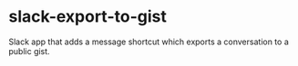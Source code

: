 # slack-export-to-gist

Slack app that adds a message shortcut which exports a conversation to a public gist.
